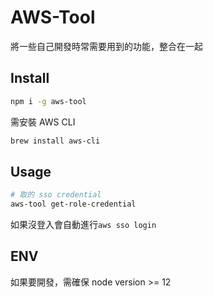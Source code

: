 # AWS-Tool

將一些自己開發時常需要用到的功能，整合在一起

## Install

```bash
npm i -g aws-tool
```

需安裝 AWS CLI

```bash
brew install aws-cli
```

## Usage

```bash
# 取的 sso credential
aws-tool get-role-credential
```

如果沒登入會自動進行`aws sso login`

## ENV

如果要開發，需確保 node version >= 12
